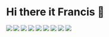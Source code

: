# Hi there it Francis  👋

<img align="left" witdth="47%" src="https://github-readme-stats.vercel.app/api?username=dewanstudios&count_private=true" />

<img  src="https://img.shields.io/badge/node.js-6DA55F?style=for-the-badge&logo=node.js&logoColor=white"/>
<img  src="https://img.shields.io/badge/react-%2320232a.svg?style=for-the-badge&logo=react&logoColor=%2361DAFB"/>
<img  src="https://img.shields.io/badge/express.js-%23404d59.svg?style=for-the-badge&logo=express&logoColor=%2361DAFB"/>
<img  src="https://img.shields.io/badge/SASS-hotpink.svg?style=for-the-badge&logo=SASS&logoColor=white" />
<img  src="https://img.shields.io/badge/NPM-%23000000.svg?style=for-the-badge&logo=npm&logoColor=white" />
<img  src="https://img.shields.io/badge/css3-%231572B6.svg?style=for-the-badge&logo=css3&logoColor=white" />
<img  src="https://img.shields.io/badge/html5-%23E34F26.svg?style=for-the-badge&logo=html5&logoColor=white" />
<img  src="https://img.shields.io/badge/javascript-%23323330.svg?style=for-the-badge&logo=javascript&logoColor=%23F7DF1E" />
